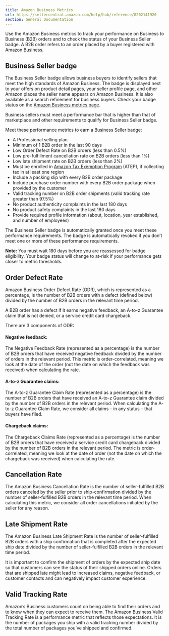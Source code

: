 ```yaml
---
title: Amazon Business Metrics
url: https://sellercentral.amazon.com/help/hub/reference/G202141920
section: General Documentation
---
```


Use the Amazon Business metrics to track your performance on Business to
Business (B2B) orders and to check the status of your Business Seller badge. A
B2B order refers to an order placed by a buyer registered with Amazon
Business.

##  Business Seller badge

The Business Seller badge allows business buyers to identify sellers that meet
the high standards of Amazon Business. The badge is displayed next to your
offers on product detail pages, your seller profile page, and other Amazon
places the seller name appears on Amazon Business. It is also available as a
search refinement for business buyers. Check your badge status on the [Amazon
Business metrics page](/business/metrics/).

Business sellers must meet a performance bar that is higher than that of
marketplace and other requirements to qualify for Business Seller badge.

Meet these performance metrics to earn a Business Seller badge:

  * A Professional selling plan
  * Minimum of 1 B2B order in the last 90 days
  * Low Order Defect Rate on B2B orders (less than 0.5%)
  * Low pre-fulfillment cancellation rate on B2B orders (less than 1%)
  * Low late shipment rate on B2B orders (less than 2%)
  * Must be enrolled in [Amazon Tax Exemption Program](/gp/help/201641810/) (ATEP), if collecting tax in at least one region
  * Include a packing slip with every B2B order package
  * Include purchase order number with every B2B order package when provided by the customer
  * Valid tracking number on B2B order shipments (valid tracking rate greater than 97.5%)
  * No product authenticity complaints in the last 180 days
  * No product safety complaints in the last 180 days
  * Provide required profile information (about, location, year established, and number of employees)

The Business Seller badge is automatically granted once you meet these
performance requirements. The badge is automatically revoked if you don’t meet
one or more of these performance requirements.

**Note:** You must wait 180 days before you are reassessed for badge
eligibility. Your badge status will change to at-risk if your performance gets
closer to metric thresholds.

##  Order Defect Rate

Amazon Business Order Defect Rate (ODR), which is represented as a percentage,
is the number of B2B orders with a defect (defined below) divided by the
number of B2B orders in the relevant time period.

A B2B order has a defect if it earns negative feedback, an A-to-z Guarantee
claim that is not denied, or a service credit card chargeback.

There are 3 components of ODR:

#### Negative feedback:

The Negative Feedback Rate (represented as a percentage) is the number of B2B
orders that have received negative feedback divided by the number of orders in
the relevant period. This metric is order-correlated, meaning we look at the
date of the order (not the date on which the feedback was received) when
calculating the rate.

#### A-to-z Guarantee claims:

The A-to-z Guarantee Claim Rate (represented as a percentage) is the number of
B2B orders that have received an A-to-z Guarantee claim divided by the number
of B2B orders in the relevant period. When calculating the A-to-z Guarantee
Claim Rate, we consider all claims – in any status – that buyers have filed.

#### Chargeback claims:

The Chargeback Claims Rate (represented as a percentage) is the number of B2B
orders that have received a service credit card chargeback divided by the
number of B2B orders in the relevant period. The metric is order-correlated,
meaning we look at the date of order (not the date on which the chargeback was
received) when calculating the rate.

##  Cancellation Rate

The Amazon Business Cancellation Rate is the number of seller-fulfilled B2B
orders canceled by the seller prior to ship-confirmation divided by the number
of seller-fulfilled B2B orders in the relevant time period. When calculating
this metric, we consider all order cancellations initiated by the seller for
any reason.

##  Late Shipment Rate

The Amazon Business Late Shipment Rate is the number of seller-fulfilled B2B
orders with a ship confirmation that is completed after the expected ship date
divided by the number of seller-fulfilled B2B orders in the relevant time
period.

It is important to confirm the shipment of orders by the expected ship date so
that customers can see the status of their shipped orders online. Orders that
are shipped late might lead to increased claims, negative feedback, or
customer contacts and can negatively impact customer experience.

##  Valid Tracking Rate

Amazon’s Business customers count on being able to find their orders and to
know when they can expect to receive them. The Amazon Business Valid Tracking
Rate is a performance metric that reflects those expectations. It is the
number of packages you ship with a valid tracking number divided by the total
number of packages you’ve shipped and confirmed.

